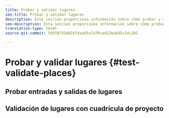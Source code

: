 ```yaml
---
title: Probar y validar lugares
seo-title: Probar y validar lugares
description: Esta sección proporciona información sobre cómo probar y validar lugares.
seo-description: Esta sección proporciona información sobre cómo probar y validar lugares.
translation-type: tm+mt
source-git-commit: 5d558755d816f4aa05a7a76cad12bab45c1dc282

---
```



# Probar y validar lugares {#test-validate-places}

## Probar entradas y salidas de lugares


## Validación de lugares con cuadrícula de proyecto
